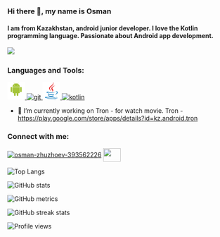 ### Hi there 👋, my name is Osman
#### I am from Kazakhstan, android junior developer. I love the Kotlin programming language. Passionate about Android app development.
![](https://user-images.githubusercontent.com/77715479/156878950-ff9e7bce-a9b3-4e75-bff4-ccd1b5823148.png)

<h3 align="left">Languages and Tools: </h3>
<p align="left"> <a href="https://developer.android.com" target="_blank" rel="noreferrer"> <img src="https://raw.githubusercontent.com/devicons/devicon/master/icons/android/android-original-wordmark.svg" alt="android" width="40" height="40"/> </a> <a href="https://git-scm.com/" target="_blank" rel="noreferrer"> <img src="https://www.vectorlogo.zone/logos/git-scm/git-scm-icon.svg" alt="git" width="40" height=" 40"/> </a> <a <a href="https://www.java.com" target="_blank" rel="noreferrer"> <img src="https://raw.githubusercontent.com/devicons/devicon/master/icons/java/java-original.svg" alt="java" width="40" height="40"/> </a> <a href="https://kotlinlang.org" target="_blank" rel="noreferrer"> <img src="https://www.vectorlogo.zone/logos/kotlinlang/kotlinlang-icon.svg" alt="kotlin" width="40" height="40"/> </a> 



- 🔭 I’m currently working on Tron - for watch movie.
Tron - https://play.google.com/store/apps/details?id=kz.android.tron
<h3 align="left">Connect with me:</h3>
<p align="left">

<a href="https://linkedin.com/in/osman-zhuzhoev-393562226" target="blank"><img align="center" src="https://raw.githubusercontent.com/rahuldkjain/github-profile-readme-generator/master/src/images/icons/Social/linked-in-alt.svg" alt="osman-zhuzhoev-393562226" height="30" width="40" /></a>
<a href="https://t.me/osmanboy" target="blank"><img align="center" src="https://cdn.jsdelivr.net/npm/simple-icons@3.0.1/icons/telegram.svg"  height="30" width="40" /></a> 
</p>


![Top Langs](https://github-readme-stats.vercel.app/api/top-langs/?username=osman-boy&theme=aura&layout=compact)

![GitHub stats](https://github-readme-stats.vercel.app/api?username=osman-boy&show_icons=true&theme=midnight-purple)

![GitHub metrics](https://metrics.lecoq.io/osman-boy)

![GitHub streak stats](https://github-readme-streak-stats.herokuapp.com/?user=osman-boy)

![Profile views](https://gpvc.arturio.dev/osman-boy)  
